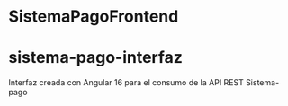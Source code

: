 # SistemaPagoFrontend
# sistema-pago-interfaz
Interfaz creada con Angular 16 para el consumo de la API REST Sistema-pago
